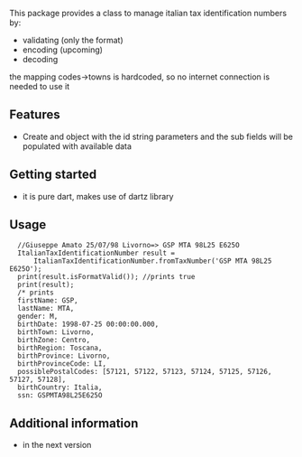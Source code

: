 This package provides a class to manage italian tax identification numbers by:
- validating (only the format)
- encoding (upcoming)
- decoding 

the mapping codes->towns is hardcoded, so no internet connection is needed to use it

## Features

- Create and object with the id string parameters and the sub fields will be populated with available data

## Getting started

- it is pure dart, makes use of dartz library

## Usage

      //Giuseppe Amato 25/07/98 Livorno=> GSP MTA 98L25 E625O
      ItalianTaxIdentificationNumber result =
          ItalianTaxIdentificationNumber.fromTaxNumber('GSP MTA 98L25 E625O');
      print(result.isFormatValid()); //prints true
      print(result); 
      /* prints     
      firstName: GSP,
      lastName: MTA,
      gender: M,
      birthDate: 1998-07-25 00:00:00.000,
      birthTown: Livorno,
      birthZone: Centro,
      birthRegion: Toscana,
      birthProvince: Livorno,
      birthProvinceCode: LI,
      possiblePostalCodes: [57121, 57122, 57123, 57124, 57125, 57126, 57127, 57128],
      birthCountry: Italia,
      ssn: GSPMTA98L25E625O 


## Additional information

- in the next version
